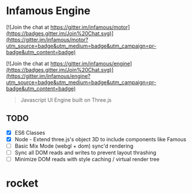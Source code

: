 # Infamous Engine

[![Join the chat at https://gitter.im/infamous/motor](https://badges.gitter.im/Join%20Chat.svg)](https://gitter.im/infamous/motor?utm_source=badge&utm_medium=badge&utm_campaign=pr-badge&utm_content=badge)

[![Join the chat at https://gitter.im/infamous/engine](https://badges.gitter.im/Join%20Chat.svg)](https://gitter.im/infamous/engine?utm_source=badge&utm_medium=badge&utm_campaign=pr-badge&utm_content=badge)

> Javascript UI Engine built on Three.js

## TODO
* [x] ES6 Classes
* [x] Node - Extend three.js's object 3D to include components like Famous
* [ ] Basic Mix Mode (webgl + dom) sync'd rendering
* [ ] Sync all DOM reads and writes to prevent layout thrashing
* [ ] Minimize DOM reads with style caching / virtual render tree
# rocket
